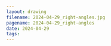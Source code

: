 ```yaml
---
layout: drawing
filename: 2024-04-29_right-angles.jpg
pagename: 2024-04-29_right-angles
date: 2024-04-29
tags:
---
```

